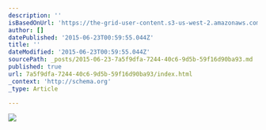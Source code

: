 ```yaml
---
description: ''
isBasedOnUrl: 'https://the-grid-user-content.s3-us-west-2.amazonaws.com/cb323f18-8207-420e-b279-5a1edde6169b.jpg'
author: []
datePublished: '2015-06-23T00:59:55.044Z'
title: ''
dateModified: '2015-06-23T00:59:55.044Z'
sourcePath: _posts/2015-06-23-7a5f9dfa-7244-40c6-9d5b-59f16d90ba93.md
published: true
url: 7a5f9dfa-7244-40c6-9d5b-59f16d90ba93/index.html
_context: 'http://schema.org'
_type: Article

---
```

![](https://the-grid-user-content.s3-us-west-2.amazonaws.com/cb323f18-8207-420e-b279-5a1edde6169b.jpg)